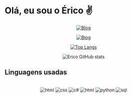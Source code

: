 # Olá, eu sou o Érico ✌️
<div align='center'>

<div align ='center' display='inline'>
        
[![Blog](https://img.shields.io/badge/Gmail-D14836?style=for-the-badge&logo=gmail&logoColor=white)](ericoaugustosstj@gmail.com)

[![Blog](https://img.shields.io/badge/LinkedIn-0077B5?style=for-the-badge&logo=linkedin&logoColor=white)](https://www.linkedin.com/in/%C3%A9rico-augusto/)

</div>

[![Top Langs](https://github-readme-stats.vercel.app/api/top-langs/?username=Erico-AS&layout=compact)](https://github.com/Erico-AS/github-readme-stats)
        
![Erico GitHub stats](https://github-readme-stats.vercel.app/api?username=Erico-AS&show_icons=true&theme=dark)

</div>
<h2>Linguagens usadas</h2>

<div style='display: inline_block' align='center'><br/>
    <img align='center' alt='html' src='https://img.shields.io/badge/HTML5-E34F26?style=for-the-badge&logo=html5&logoColor=white'>
    <img align='center' alt='css' src='https://img.shields.io/badge/CSS3-1572B6?style=for-the-badge&logo=css3&logoColor=white'>
    <img align='center' alt='c#' src='https://img.shields.io/badge/JavaScript-F7DF1E?style=for-the-badge&logo=javascript&logoColor=black'>
    <img align='center' alt='html' src='https://img.shields.io/badge/C%23-239120?style=for-the-badge&logo=c-sharp&logoColor=black'>
    <img align='center' alt='python' src='https://img.shields.io/badge/Python-3776AB?style=for-the-badge&logo=python&logoColor=white'>
    <img align='center' alt='sql' src='https://img.shields.io/badge/MySQL-00000F?style=for-the-badge&logo=mysql&logoColor=white'>
</div>
